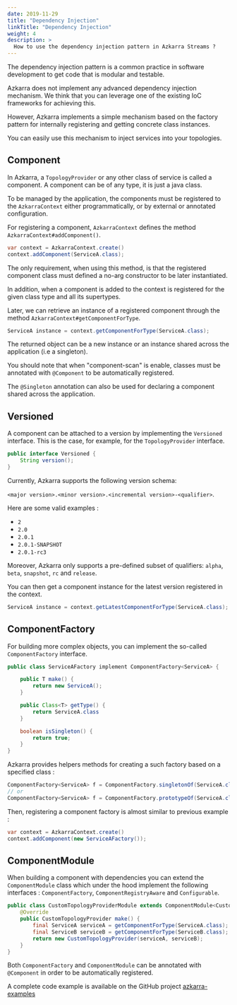 ```yaml
---
date: 2019-11-29
title: "Dependency Injection"
linkTitle: "Dependency Injection"
weight: 4
description: >
  How to use the dependency injection pattern in Azkarra Streams ?
---
```


The dependency injection pattern is a common practice in software 
development to get code that is modular and testable.

Azkarra does not implement any advanced dependency injection mechanism.
We think that you can leverage one of the existing IoC frameworks for achieving this.

However, Azkarra implements a simple mechanism based on the factory pattern 
for internally registering and getting concrete class instances.

You can easily use this mechanism to inject services into your topologies.

## Component

In Azkarra, a `TopologyProvider` or any other class of service is called a component. 
A component can be of any type, it is just a java class.

To be managed by the application, the components must be registered to the `AzkarraContext` 
either programmatically, or by external or annotated configuration.

For registering a component, `AzkarraContext` defines the method `AzkarraContext#addComponent()`.
```java
var context = AzkarraContext.create()
context.addComponent(ServiceA.class);
```
The only requirement, when using this method, is that the registered component class
 must defined a no-arg constructor to be later instantiated.
 
In addition, when a component is added to the context is registered for the given class type and all its supertypes.

Later, we can retrieve an instance of a registered component through the method `AzkarraContext#getComponentForType`.

```java
ServiceA instance = context.getComponentForType(ServiceA.class);
```

The returned object can be a new instance or an instance shared across the application (i.e a singleton).

You should note that when "component-scan" is enable, classes must be annotated with `@Component` 
to be automatically registered.

The `@Singleton` annotation can also be used for declaring a component shared across the application.

## Versioned

A component can be attached to a version by implementing the `Versioned` interface.
This is the case, for example, for the `TopologyProvider` interface.

```java
public interface Versioned {
    String version();
}
```

Currently, Azkarra supports the following version schema: 

`<major version>.<minor version>.<incremental version>-<qualifier>`.

Here are some valid examples : 

- `2`
- `2.0`
- `2.0.1`
- `2.0.1-SNAPSHOT`
- `2.0.1-rc3`

Moreover, Azkarra only supports a pre-defined subset of qualifiers: `alpha`, `beta`, `snapshot`, `rc` and `release`.

You can then get a component instance for the latest version registered in the context.

```java
ServiceA instance = context.getLatestComponentForType(ServiceA.class);
```

## ComponentFactory

For building more complex objects, you can implement the so-called `ComponentFactory` interface.

```java 
public class ServiceAFactory implement ComponentFactory<ServiceA> {

    public T make() {
        return new ServiceA();
    }

    public Class<T> getType() {
        return ServiceA.class
    }

    boolean isSingleton() {
        return true;
    }
}
```
Azkarra provides helpers methods for creating a such factory based on a specified class : 

```java
ComponentFactory<ServiceA> f = ComponentFactory.singletonOf(ServiceA.class);
// or
ComponentFactory<ServiceA> f = ComponentFactory.prototypeOf(ServiceA.class);
```

Then, registering a component factory is almost similar to previous example :

```java
var context = AzkarraContext.create()
context.addComponent(new ServiceAFactory());
```

## ComponentModule

When building a component with dependencies you can extend the `ComponentModule` class which under the hood implement 
the following interfaces : `ComponentFactory`, `ComponentRegistryAware` and `Configurable`.

```java
public class CustomTopologyProviderModule extends ComponentModule<CustomTopologyProvider> {
    @Override
    public CustomTopologyProvider make() {
        final ServiceA serviceA = getComponentForType(ServiceA.class);
        final ServiceB serviceB = getComponentForType(ServiceB.class);
        return new CustomTopologyProvider(serviceA, serviceB);
    }
}
```

Both `ComponentFactory` and `ComponentModule` can be annotated with `@Component` in order to be automatically registered.

A complete code example is available on the GitHub project [azkarra-examples](https://github.com/streamthoughts/azkarra-streams/tree/master/azkarra-examples/src/main/java/io/streamthoughts/examples/azkarra/dependency)



